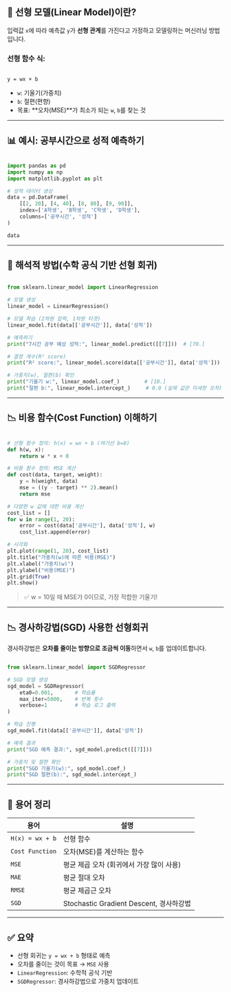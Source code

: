 ## 🔷 선형 모델(Linear Model)이란?

입력값 `x`에 따라 예측값 `y`가 **선형 관계**를 가진다고 가정하고 모델링하는 머신러닝 방법입니다.

### 선형 함수 식:

```

y = wx + b

```

- `w`: 기울기(가중치)
- `b`: 절편(편향)
- 목표: **오차(MSE)**가 최소가 되는 `w`, `b`를 찾는 것

---

## 📊 예시: 공부시간으로 성적 예측하기

```python

import pandas as pd
import numpy as np
import matplotlib.pyplot as plt

# 성적 데이터 생성
data = pd.DataFrame(
    [[2, 20], [4, 40], [8, 80], [9, 90]],
    index=['A학생', 'B학생', 'C학생', 'D학생'],
    columns=['공부시간', '성적']
)

data

```

---

## 🧮 해석적 방법(수학 공식 기반 선형 회귀)

```python

from sklearn.linear_model import LinearRegression

# 모델 생성
linear_model = LinearRegression()

# 모델 학습 (2차원 입력, 1차원 타겟)
linear_model.fit(data[['공부시간']], data['성적'])

# 예측하기
print("7시간 공부 예상 성적:", linear_model.predict([[7]]))  # [70.]

# 결정 계수(R² score)
print("R² score:", linear_model.score(data[['공부시간']], data['성적']))  # 1.0 (완벽한 예측)

# 가중치(w), 절편(b) 확인
print("기울기 w:", linear_model.coef_)        # [10.]
print("절편 b:", linear_model.intercept_)     # 0.0 (실제 값은 미세한 오차)

```

---

## 📉 비용 함수(Cost Function) 이해하기

```python

# 선형 함수 정의: h(x) = wx + b (여기선 b=0)
def h(w, x):
    return w * x + 0

# 비용 함수 정의: MSE 계산
def cost(data, target, weight):
    y = h(weight, data)
    mse = ((y - target) ** 2).mean()
    return mse

# 다양한 w 값에 대한 비용 계산
cost_list = []
for w in range(1, 20):
    error = cost(data['공부시간'], data['성적'], w)
    cost_list.append(error)

# 시각화
plt.plot(range(1, 20), cost_list)
plt.title("가중치(w)에 따른 비용(MSE)")
plt.xlabel("가중치(w)")
plt.ylabel("비용(MSE)")
plt.grid(True)
plt.show()

```

> ✅ w = 10일 때 MSE가 0이므로, 가장 적합한 기울기!
> 

---

## 📉 경사하강법(SGD) 사용한 선형회귀

경사하강법은 **오차를 줄이는 방향으로 조금씩 이동**하면서 `w`, `b`를 업데이트합니다.

```python

from sklearn.linear_model import SGDRegressor

# SGD 모델 생성
sgd_model = SGDRegressor(
    eta0=0.001,       # 학습률
    max_iter=5000,    # 반복 횟수
    verbose=1         # 학습 로그 출력
)

# 학습 진행
sgd_model.fit(data[['공부시간']], data['성적'])

# 예측 결과
print("SGD 예측 결과:", sgd_model.predict([[7]]))

# 가중치 및 절편 확인
print("SGD 기울기(w):", sgd_model.coef_)
print("SGD 절편(b):", sgd_model.intercept_)

```

---

## 📘 용어 정리

| 용어 | 설명 |
| --- | --- |
| `H(x) = wx + b` | 선형 함수 |
| `Cost Function` | 오차(MSE)를 계산하는 함수 |
| `MSE` | 평균 제곱 오차 (회귀에서 가장 많이 사용) |
| `MAE` | 평균 절대 오차 |
| `RMSE` | 평균 제곱근 오차 |
| `SGD` | Stochastic Gradient Descent, 경사하강법 |

---

## ✅ 요약

- 선형 회귀는 `y = wx + b` 형태로 예측
- 오차를 줄이는 것이 목표 → `MSE` 사용
- `LinearRegression`: 수학적 공식 기반
- `SGDRegressor`: 경사하강법으로 가중치 업데이트